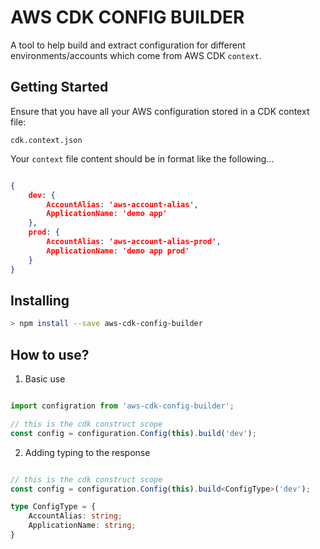 # AWS CDK CONFIG BUILDER

A tool to help build and extract configuration for different environments/accounts which come from AWS CDK `context`.

## Getting Started

Ensure that you have all your AWS configuration stored in a CDK context file:

```
cdk.context.json
```

Your `context` file content should be in format like the following...

```json

{
    dev: {
        AccountAlias: 'aws-account-alias',
        ApplicationName: 'demo app'
    },
    prod: {
        AccountAlias: 'aws-account-alias-prod',
        ApplicationName: 'demo app prod'
    }
}

```

## Installing

```bash
> npm install --save aws-cdk-config-builder

```

## How to use?

1. Basic use

```typescript

import configration from 'aws-cdk-config-builder';

// this is the cdk construct scope
const config = configuration.Config(this).build('dev');

```

2. Adding typing to the response

```typescript

// this is the cdk construct scope
const config = configuration.Config(this).build<ConfigType>('dev');

type ConfigType = {
    AccountAlias: string;
    ApplicationName: string;
}

```